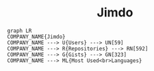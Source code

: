 <h1 align="center">Jimdo</h1>

```mermaid
graph LR
COMPANY_NAME{Jimdo}
COMPANY_NAME ---> U{Users} ---> UN[59]
COMPANY_NAME ---> R{Repositories} ---> RN[592]
COMPANY_NAME ---> G{Gists} ---> GN[323]
COMPANY_NAME ---> ML{Most Used<br>Languages}
```
